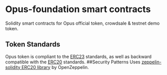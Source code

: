 # Opus-foundation smart contracts
Solidity smart contracts for Opus official token, crowdsale & testnet demo token.
<br />
## Token Standards
Opus token is compliant to the [ERC23](https://github.com/ethereum/EIPs/issues/223) standards, as well as backward compatible with the [ERC20](https://github.com/ethereum/eips/issues/20) standards.
##Security Patterns
Uses [zeppelin-solidity ERC20 library](https://github.com/OpenZeppelin/zeppelin-solidity 
) by OpenZeppelin.